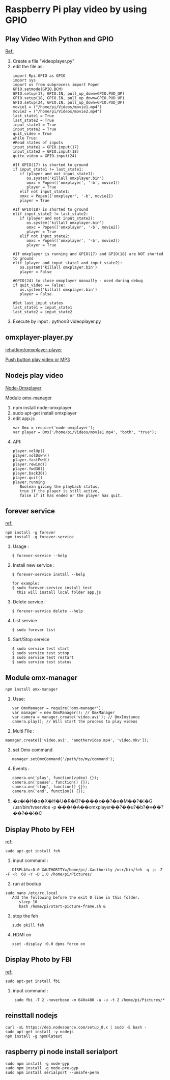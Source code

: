 # Raspberry Pi play video by using GPIO

## Play Video With Python and GPIO
[Ref:](https://www.hackster.io/ThothLoki/play-video-with-python-and-gpio-a30c7a)
   
   1. Create a file "videoplayer.py"
   2. edit the file as:
      ```
      import Rpi.GPIO as GPIO
      import sys
      import os from subprocess import Popen
      GPIO.setmode(GPIO.BCM)
      GPIO.setup(17, GPIO.IN, pull_up_down=GPIO.PUD_UP)
      GPIO.setup(18, GPIO.IN, pull_up_down=GPIO.PUD_UP)
      GPIO.setup(24, GPIO.IN, pull_up_down=GPIO.PUD_UP) 
      movie1 = ("/home/pi/Videos/movie1.mp4")
      movie2 = ("/home/pi/Videos/movie2.mp4")
      last_state1 = True
      last_state2 = True
      input_state1 = True
      input_state2 = True
      quit_video = True
      while True:
      #Read states of inputs
      input_state1 = GPIO.input(17)
      input_state2 = GPIO.input(18)
      quite_video = GPIO.input(24)

      #If GPIO(17) is shorted to ground
      if input_state1 != last_state1:
         if (player and not input_state1):
            os.system('killall omxplayer.bin')
            omxc = Popen(['omxplayer', '-b', movie1])
            player = True
         elif not input_state1:
         omxc = Popen(['omxplayer', '-b', movie1])
         player = True

      #If GPIO(18) is shorted to ground
      elif input_state2 != last_state2:
         if (player and not input_state2):
            os.system('killall omxplayer.bin')
            omxc = Popen(['omxplayer', '-b', movie2])
            player = True
         elif not input_state2:
            omxc = Popen(['omxplayer', '-b', movie2])
            player = True

      #If omxplayer is running and GPIO(17) and GPIO(18) are NOT shorted to ground
      elif (player and input_state1 and input_state2):
         os.system('killall omxplayer.bin')
         player = False

      #GPIO(24) to close omxplayer manually - used during debug
      if quit_video == False:
         os.system('killall omxplayer.bin')
         player = False

      #Set last_input states
      last_state1 = input_state1
      last_state2 = input_state2 
      ```
   3. Execute by input : python3 videoplayer.py

   
## omxplayer-player.py    	
[jehutting/omxplayer-player](https://github.com/jehutting/omxplayer-player/blob/master/omxplayer-player.py)

[Push button play video or MP3](http://www.pibeginners.com/playing-media-via-cli-gpio/)
   

## Nodejs play video
[Node-Omxplayer](https://www.npmjs.com/package/node-omxplayer)

[Module omx-manager](https://npm.taobao.org/package/omx-manager#othermethods)
   
   1. npm install node-omxplayer
   2. sudo apt-get install omxplayer
   3. edit app.js
      ```
      var Omx = require('node-omxplayer');
      var player = Omx('/home/pi/Videos/movie1.mp4', "both", "true");
      ```
   4. API:
      ```
      player.volUp()
      player.volDown()
      player.fastFwd()
      player.rewind()
      player.fwd30()
      player.back30()
      player.quit() 
      player.running
         Boolean giving the playback status, 
         true if the player is still active, 
         false if it has ended or the player has quit.
      ```   

## forever service 
[ref:](https://github.com/zapty/forever-service)
   ```
   npm install -g forever
   npm install -g forever-service  
   ```
   1. Usage :
   ```
      $ forever-service --help 
   ```
   2. Install new service :
   ```
      $ forever-service install --help 
      
      for example:
      $ sudo forever-service install test
        this will install local folder app.js
   ```   
   3. Delete service :
   ```
      $ forever-service delete --help
   ```
   4. List service
   ```
      $ sudo forever list
   ```
   5. Sart/Stop service
   ```
      $ sudo service test start
      $ sudo service test sttop
      $ sudo service test restart
      $ sudo service test status
   ```
      

## Module omx-manager
   ```
   npm install omx-manager
   ```
   1. Usae:
   ```
      var OmxManager = require('omx-manager');
      var manager = new OmxManager(); // OmxManager
      var camera = manager.create('video.avi'); // OmxInstance
      camera.play(); // Will start the process to play videos  
   ```
   2. Multi File :
   ```
   manager.create(['video.avi', 'anothervideo.mp4', 'video.mkv']); 
   ```   
   3. set Omx command
   ```
      manager.setOmxCommand('/path/to/my/command');
   ```
   
   4. Events :
   ```
      camera.on('play', function(video) {});  
      camera.on('pause', function() {});
      camera.on('stop', function() {});
      camera.on('end', function() {}); 
   ```
    
   5. �z�i�H�o�X�H�U�R�O?����x��?�e�M��?�¦�G 
      /usr/bin/tvservice -p 
      ���\�A��omxplayer��?��u?�b?�v��?��?��¦�C 
      

## Display Photo by FEH
[ref:](https://pimylifeup.com/raspberry-pi-photo-frame/)
   
   ```
   sudo apt-get install feh
   ```
   1. input command :
   ```
      DISPLAY=:0.0 XAUTHORITY=/home/pi/.Xauthority /usr/bin/feh -q -p -Z -F -R  60 -Y -D 1.0 /home/pi/Pictures/
   ```
   2. run at bootup
   ```
   sudo nano /etc/rc.local
      Add the following before the exit 0 line in this folder.
         sleep 10
         bash /home/pi/start-picture-frame.sh &
   ```
   3. stop the feh
   ```
      sudo pkill feh
   ```
   4. HDMI on
   ```
      xset -display :0.0 dpms force on
   ```
      
## Display Photo by FBI
[ref:](http://ofbrooklyn.com/2014/01/2/building-photo-frame-raspberry-pi-motion-detector/)

   ```
   sudo apt-get install fbi
   ```
   1. input command :
   ```
       sudo fbi -T 2 -noverbose -m 640x480 -a -u -t 2 /home/pi/Pictures/*  
   ```


## reinsttall nodejs 
   ```
   curl -sL https://deb.nodesource.com/setup_8.x | sudo -E bash -
   sudo apt-get install -y nodejs
   npm install -g npm@latest
   ```

## raspberry pi node install serialport
   ```
   sudo npm install -g node-gyp
   sudo npm install -g node-pre-gyp  
   sudo npm install serialport --unsafe-perm    
   ```   